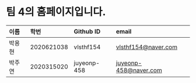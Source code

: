 # 팀 4의 홈페이지입니다.

| 이름 | 학번 | Github ID | email |
|:---|:---|:---|:----|
| 박용현 | 2020621038 | vlsthf154 | vlsthf154@naver.com |
| 박주연 | 2020315020 | juyeonp-458 | juyeonp-458@naver.com |
